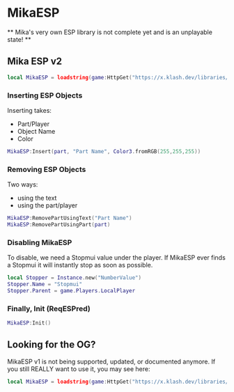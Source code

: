 # MikaESP
** Mika's very own ESP library is not complete yet and is an unplayable state! **

## Mika ESP v2
```lua
local MikaESP = loadstring(game:HttpGet("https://x.klash.dev/libraries/MikaESP/rewrite"))()
```

### Inserting ESP Objects
Inserting takes:
- Part/Player
- Object Name
- Color
```lua
MikaESP:Insert(part, "Part Name", Color3.fromRGB(255,255,255))
```

### Removing ESP Objects
Two ways:
- using the text
- using the part/player
```lua
MikaESP:RemovePartUsingText("Part Name")
MikaESP:RemovePartUsingPart(part)
```

### Disabling MikaESP
To disable, we need a Stopmui value under the player.
If MikaESP ever finds a Stopmui it will instantly stop as soon as possible.
```lua
local Stopper = Instance.new("NumberValue")
Stopper.Name = "Stopmui"
Stopper.Parent = game.Players.LocalPlayer
```

### Finally, Init (ReqESPred)
```lua
MikaESP:Init()
```

## Looking for the OG?
MikaESP v1 is not being supported, updated, or documented anymore.
If you still REALLY want to use it, you may see here:
```lua
local MikaESP = loadstring(game:HttpGet("https://x.klash.dev/libraries/MikaESP"))()
```
